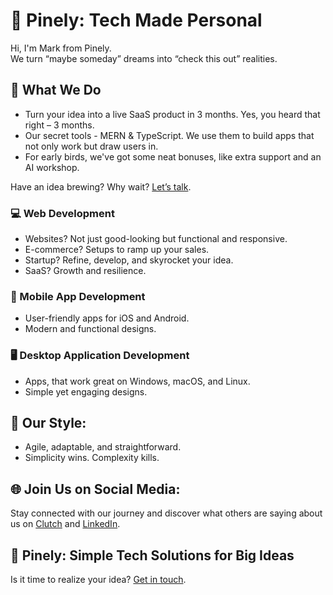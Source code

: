 # 🚀 Pinely: Tech Made Personal  
Hi, I'm Mark from Pinely.  
We turn “maybe someday” dreams into “check this out” realities.


## 🌟 What We Do  
- Turn your idea into a live SaaS product in 3 months. Yes, you heard that right – 3 months.
- Our secret tools - MERN & TypeScript. We use them to build apps that not only work but draw users in.
-  For early birds, we've got some neat bonuses, like extra support and an AI workshop.
   
Have an idea brewing? Why wait? [Let’s talk](https://calendly.com/pinely-international/mark-kovalenko).

### 💻 Web Development
-  Websites? Not just good-looking but functional and responsive.
-  E-commerce? Setups to ramp up your sales.
-  Startup? Refine, develop, and skyrocket your idea.
-  SaaS? Growth and resilience.

### 📱 Mobile App Development
-  User-friendly apps for iOS and Android.
-  Modern and functional designs.

### 🖥 Desktop Application Development
- Apps, that work great on Windows, macOS, and Linux.
- Simple yet engaging designs.

## 💅 Our Style:
- Agile, adaptable, and straightforward.
- Simplicity wins. Complexity kills.

## 🌐 Join Us on Social Media:  
Stay connected with our journey and discover what others are saying about us on [Clutch](https://clutch.co/profile/pinely-international) and  [LinkedIn](https://www.linkedin.com/company/pinely-international/).

## 🦾 Pinely: Simple Tech Solutions for Big Ideas  
Is it time to realize your idea? [Get in touch](https://calendly.com/pinely-international/mark-kovalenko).

